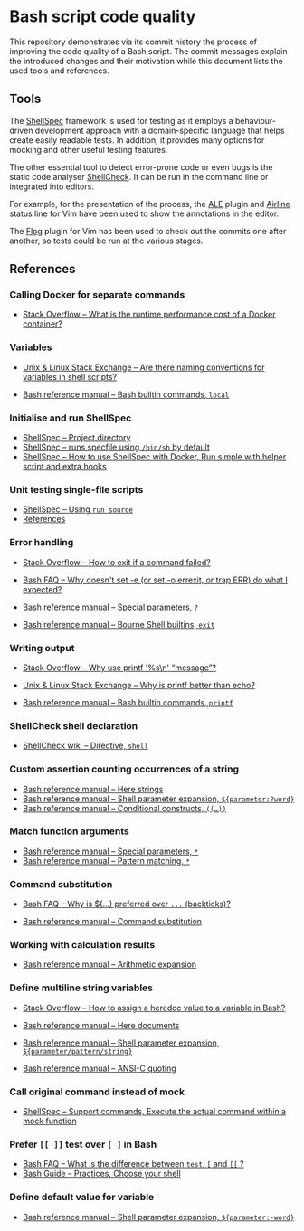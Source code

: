 # Bash script code quality

This repository demonstrates via its commit history the process of improving the
code quality of a Bash script. The commit messages explain the introduced
changes and their motivation while this document lists the used tools and
references.


## Tools

The [ShellSpec] framework is used for testing as it employs a behaviour-driven
development approach with a domain-specific language that helps create easily
readable tests. In addition, it provides many options for mocking and other
useful testing features.

The other essential tool to detect error-prone code or even bugs is the static
code analyser [ShellCheck]. It can be run in the command line or integrated into
editors.

For example, for the presentation of the process, the [ALE] plugin and [Airline]
status line for Vim have been used to show the annotations in the editor.

The [Flog] plugin for Vim has been used to check out the commits one after
another, so tests could be run at the various stages.


## References

### Calling Docker for separate commands

* [Stack Overflow – What is the runtime performance cost of a Docker container?](https://stackoverflow.com/a/26149994)


### Variables

* [Unix & Linux Stack Exchange – Are there naming conventions for variables in shell scripts?](https://unix.stackexchange.com/a/42849)

* [Bash reference manual – Bash builtin commands, `local`](https://www.gnu.org/software/bash/manual/html_node/Bash-Builtins.html)


### Initialise and run ShellSpec

* [ShellSpec – Project directory](https://github.com/shellspec/shellspec/blob/b2621f7e3f63a5a683a8994bbc916dc794f2dfb8/README.md#project-directory)
* [ShellSpec – runs specfile using `/bin/sh` by default](https://github.com/shellspec/shellspec/blob/b2621f7e3f63a5a683a8994bbc916dc794f2dfb8/README.md#runs-specfile-using-binsh-by-default)
* [ShellSpec – How to use ShellSpec with Docker, Run simple with helper script and extra hooks](https://github.com/shellspec/shellspec/blob/b2621f7e3f63a5a683a8994bbc916dc794f2dfb8/docs/docker.md#2-run-simple-with-helper-script-and-extra-hooks)


### Unit testing single-file scripts

* [ShellSpec – Using `run source`](https://github.com/shellspec/shellspec/blob/b2621f7e3f63a5a683a8994bbc916dc794f2dfb8/README.md#using-run-source)
* [References](https://github.com/shellspec/shellspec/blob/b2621f7e3f63a5a683a8994bbc916dc794f2dfb8/docs/references.md)


### Error handling

* [Stack Overflow – How to exit if a command failed?](https://stackoverflow.com/q/3822621)
* [Bash FAQ – Why doesn't set -e (or set -o errexit, or trap ERR) do what I expected?](https://mywiki.wooledge.org/BashFAQ/105)

* [Bash reference manual – Special parameters, `?`](https://www.gnu.org/software/bash/manual/html_node/Special-Parameters.html)
* [Bash reference manual – Bourne Shell builtins, `exit`](https://www.gnu.org/software/bash/manual/html_node/Bourne-Shell-Builtins.html)


### Writing output

* [Stack Overflow – Why use printf '%s\n' “message”?](https://stackoverflow.com/a/66439091)
* [Unix & Linux Stack Exchange – Why is printf better than echo?](https://unix.stackexchange.com/a/65819)

* [Bash reference manual – Bash builtin commands, `printf`](https://www.gnu.org/software/bash/manual/html_node/Bash-Builtins.html)


### ShellCheck shell declaration

* [ShellCheck wiki – Directive, `shell`](https://github.com/koalaman/shellcheck/wiki/Directive#shell)


### Custom assertion counting occurrences of a string

* [Bash reference manual – Here strings](https://www.gnu.org/software/bash/manual/html_node/Redirections.html#Here-Strings)
* [Bash reference manual – Shell parameter expansion, `${parameter:?word}`](https://www.gnu.org/software/bash/manual/html_node/Shell-Parameter-Expansion.html)
* [Bash reference manual – Conditional constructs, `((…))`](https://www.gnu.org/software/bash/manual/html_node/Conditional-Constructs.html)


### Match function arguments

* [Bash reference manual – Special parameters, `*`](https://www.gnu.org/software/bash/manual/html_node/Special-Parameters.html)
* [Bash reference manual – Pattern matching, `*`](https://www.gnu.org/software/bash/manual/html_node/Pattern-Matching.html)


### Command substitution

* [Bash FAQ – Why is $(...) preferred over `...` (backticks)?](https://mywiki.wooledge.org/BashFAQ/082)

* [Bash reference manual – Command substitution](https://www.gnu.org/software/bash/manual/html_node/Command-Substitution.html)


### Working with calculation results

* [Bash reference manual – Arithmetic expansion](https://www.gnu.org/software/bash/manual/html_node/Arithmetic-Expansion.html)


### Define multiline string variables

* [Stack Overflow – How to assign a heredoc value to a variable in Bash?](https://stackoverflow.com/q/1167746)

* [Bash reference manual – Here documents](https://www.gnu.org/software/bash/manual/html_node/Redirections.html#Here-Documents)
* [Bash reference manual – Shell parameter expansion, `${parameter/pattern/string}`](https://www.gnu.org/software/bash/manual/html_node/Shell-Parameter-Expansion.html)
* [Bash reference manual – ANSI-C quoting](https://www.gnu.org/software/bash/manual/html_node/ANSI_002dC-Quoting.html)


### Call original command instead of mock

* [ShellSpec – Support commands, Execute the actual command within a mock function](https://github.com/shellspec/shellspec/blob/b2621f7e3f63a5a683a8994bbc916dc794f2dfb8/README.md#execute-the-actual-command-within-a-mock-function)


### Prefer `[[ ]]` test over `[ ]` in Bash 

* [Bash FAQ – What is the difference between `test`, `[` and `[[` ?](https://mywiki.wooledge.org/BashFAQ/031)
* [Bash Guide – Practices, Choose your shell](https://mywiki.wooledge.org/BashGuide/Practices#Choose_Your_Shell)


### Define default value for variable

* [Bash reference manual – Shell parameter expansion, `${parameter:-word}`](https://www.gnu.org/software/bash/manual/html_node/Shell-Parameter-Expansion.html)


[ALE]:
https://github.com/dense-analysis/ale

[Airline]:
https://github.com/vim-airline/vim-airline

[Flog]:
https://github.com/rbong/vim-flog

[ShellCheck]:
https://www.shellcheck.net

[ShellSpec]:
https://shellspec.info
